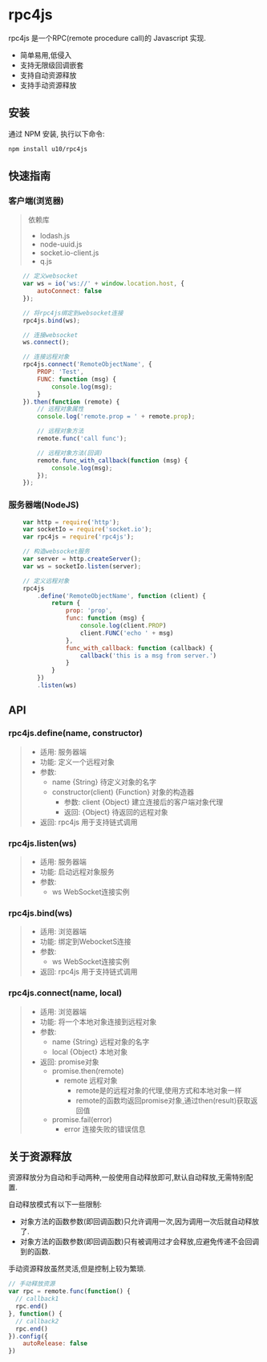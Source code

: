 # rpc4js
rpc4js 是一个RPC(remote procedure call)的 Javascript 实现.

* 简单易用,低侵入
* 支持无限级回调嵌套
* 支持自动资源释放
* 支持手动资源释放

## 安装

通过 NPM 安装, 执行以下命令:

```bash
npm install u10/rpc4js
```

## 快速指南

### 客户端(浏览器)

> 依赖库
> * lodash.js
> * node-uuid.js
> * socket.io-client.js
> * q.js

```javascript
    // 定义websocket
    var ws = io('ws://' + window.location.host, {
        autoConnect: false
    });

    // 将rpc4js绑定到websocket连接
    rpc4js.bind(ws);

    // 连接websocket
    ws.connect();

    // 连接远程对象
    rpc4js.connect('RemoteObjectName', {
        PROP: 'Test',
        FUNC: function (msg) {
            console.log(msg);
        }
    }).then(function (remote) {
        // 远程对象属性
        console.log('remote.prop = ' + remote.prop);

        // 远程对象方法
        remote.func('call func');

        // 远程对象方法(回调)
        remote.func_with_callback(function (msg) {
            console.log(msg);
        });
    });
```

### 服务器端(NodeJS)

```javascript
    var http = require('http');
    var socketIo = require('socket.io');
    var rpc4js = require('rpc4js');

    // 构造websocket服务
    var server = http.createServer();
    var ws = socketIo.listen(server);

    // 定义远程对象
    rpc4js
        .define('RemoteObjectName', function (client) {
            return {
                prop: 'prop',
                func: function (msg) {
                    console.log(client.PROP)
                    client.FUNC('echo ' + msg)
                },
                func_with_callback: function (callback) {
                    callback('this is a msg from server.')
                }
            }
        })
        .listen(ws)
```

## API

### rpc4js.define(name, constructor)
> * 适用: 服务器端
> * 功能: 定义一个远程对象
> * 参数:
>   * name {String} 待定义对象的名字
>   * constructor(client) {Function} 对象的构造器
>     * 参数: client {Object} 建立连接后的客户端对象代理
>     * 返回: {Object} 待返回的远程对象
> * 返回: rpc4js 用于支持链式调用


### rpc4js.listen(ws)
> * 适用: 服务器端
> * 功能: 启动远程对象服务
> * 参数:
>   * ws WebSocket连接实例

### rpc4js.bind(ws)
> * 适用: 浏览器端
> * 功能: 绑定到WebocketS连接
> * 参数:
>   * ws WebSocket连接实例
> * 返回: rpc4js 用于支持链式调用

### rpc4js.connect(name, local)
> * 适用: 浏览器端
> * 功能: 将一个本地对象连接到远程对象
> * 参数:
>   * name {String} 远程对象的名字
>   * local {Object} 本地对象
> * 返回: promise对象
>   * promise.then(remote)
>     * remote 远程对象
>       * remote是的远程对象的代理,使用方式和本地对象一样
>       * remote的函数均返回promise对象,通过then(result)获取返回值
>   * promise.fail(error)
>     * error 连接失败的错误信息

## 关于资源释放

资源释放分为自动和手动两种,一般使用自动释放即可,默认自动释放,无需特别配置.

自动释放模式有以下一些限制:
* 对象方法的函数参数(即回调函数)只允许调用一次,因为调用一次后就自动释放了.
* 对象方法的函数参数(即回调函数)只有被调用过才会释放,应避免传递不会回调到的函数.

手动资源释放虽然灵活,但是控制上较为繁琐.

```javascript
// 手动释放资源
var rpc = remote.func(function() {
  // callback1
  rpc.end()
}, function() {
  // callback2
  rpc.end()
}).config({
    autoRelease: false
})
```